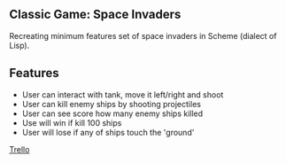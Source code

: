 ## Classic Game: Space Invaders

Recreating minimum features set of space invaders in Scheme (dialect of Lisp).

## Features
- User can interact with tank, move it left/right and shoot
- User can kill enemy ships by shooting projectiles
- User can see score how many enemy ships killed
- Use will win if kill 100 ships
- User will lose if any of ships touch the 'ground'

[Trello](https://trello.com/b/Ec9TDjbe/space-invaders)
